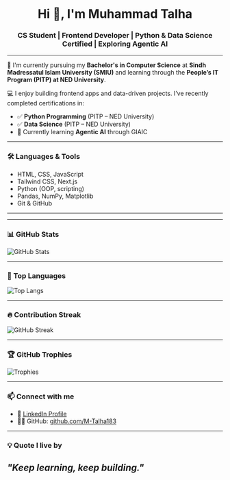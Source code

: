<h1 align="center">Hi 👋, I'm Muhammad Talha</h1>
<h3 align="center">CS Student | Frontend Developer | Python & Data Science Certified | Exploring Agentic AI</h3>

---

🌱 I'm currently pursuing my **Bachelor's in Computer Science** at **Sindh Madressatul Islam University (SMIU)** and learning through the **People’s IT Program (PITP) at NED University**.

💻 I enjoy building frontend apps and data-driven projects. I’ve recently completed certifications in:

- ✅ **Python Programming** (PITP – NED University)  
- ✅ **Data Science** (PITP – NED University)  
- 🚀 Currently learning **Agentic AI** through GIAIC

---

### 🛠️ Languages & Tools
- HTML, CSS, JavaScript
- Tailwind CSS, Next.js
- Python (OOP, scripting)
- Pandas, NumPy, Matplotlib
- Git & GitHub

---

---

### 📊 GitHub Stats

![GitHub Stats](https://github-readme-stats.vercel.app/api?username=M-Talha183&show_icons=true&theme=github_dark&count_private=true&hide=prs)

---

### 🚀 Top Languages

![Top Langs](https://github-readme-stats.vercel.app/api/top-langs/?username=M-Talha183&layout=compact&theme=github_dark&langs_count=8)

---

### 🔥 Contribution Streak

![GitHub Streak](https://streak-stats.demolab.com?user=M-Talha183&theme=dark&hide_border=false)

---

### 🏆 GitHub Trophies

![Trophies](https://github-profile-trophy.vercel.app/?username=M-Talha183&theme=darkhub&no-bg=true&no-frame=true)

---


### 📫 Connect with me

- 🔗 [LinkedIn Profile](https://www.linkedin.com/in/muhammad-talha-4b17522bb)
- 🧑‍💻 GitHub: [github.com/M-Talha183](https://github.com/M-Talha183)

---

### 💡 Quote I live by
_"Keep learning, keep building."_
---
